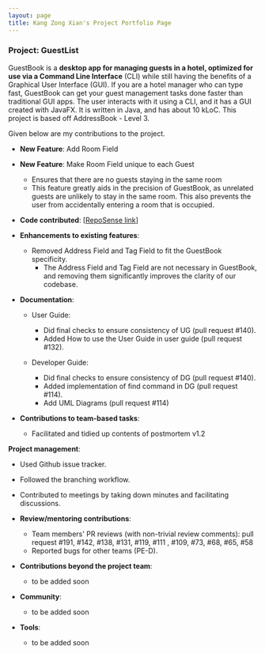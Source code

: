 ```yaml
---
layout: page
title: Kang Zong Xian's Project Portfolio Page
---
```


### Project: GuestList

GuestBook is a **desktop app for managing guests in a hotel,
optimized for use via a Command Line Interface** (CLI)
while still having the benefits of a Graphical User Interface (GUI).
If you are a hotel manager who can type fast, GuestBook can get your
guest management tasks done faster than traditional GUI apps.
The user interacts with it using a CLI, and it has a GUI created with JavaFX.
It is written in Java, and has about 10 kLoC.
This project is based off AddressBook - Level 3.

Given below are my contributions to the project.

* **New Feature**: Add Room Field

* **New Feature**: Make Room Field unique to each Guest
  * Ensures that there are no guests staying in the same room
  * This feature greatly aids in the precision of GuestBook, as unrelated guests are unlikely to 
  stay in the same room. This also prevents the user from accidentally entering a room that is occupied.
  

* **Code contributed**: [[RepoSense link](https://nus-cs2103-ay2223s1.github.io/tp-dashboard/?search=&sort=groupTitle&sortWithin=title&timeframe=commit&mergegroup=&groupSelect=groupByRepos&breakdown=true&checkedFileTypes=docs~functional-code~test-code~other&since=2022-09-16&tabOpen=true&tabType=authorship&zFR=false&tabAuthor=kangzongxian&tabRepo=AY2223S1-CS2103T-W16-1%2Ftp%5Bmaster%5D&authorshipIsMergeGroup=false&authorshipFileTypes=&authorshipIsBinaryFileTypeChecked=false&authorshipIsIgnoredFilesChecked=false)]


* **Enhancements to existing features**:
    * Removed Address Field and Tag Field to fit the GuestBook specificity.
      * The Address Field and Tag Field are not necessary in GuestBook, 
      and removing them significantly improves the clarity of our codebase.

* **Documentation**:
    * User Guide:
        * Did final checks to ensure consistency of UG (pull request #140).
        * Added How to use the User Guide in user guide (pull request #132).

    * Developer Guide:
        * Did final checks to ensure consistency of DG (pull request #140).
        * Added implementation of find command in DG (pull request #114).
        * Add UML Diagrams (pull request #114)

* **Contributions to team-based tasks**:
    * Facilitated and tidied up contents of postmortem v1.2

**Project management**:
* Used Github issue tracker.
* Followed the branching workflow.
* Contributed to meetings by taking down minutes and facilitating discussions.

* **Review/mentoring contributions**:
  * Team members' PR reviews (with non-trivial review comments): pull request #191, #142, #138, #131, #119, #111
    , #109, #73, #68, #65, #58
  * Reported bugs for other teams (PE-D).

* **Contributions beyond the project team**:
    * to be added soon

* **Community**:
    * to be added soon

* **Tools**:
    * to be added soon
